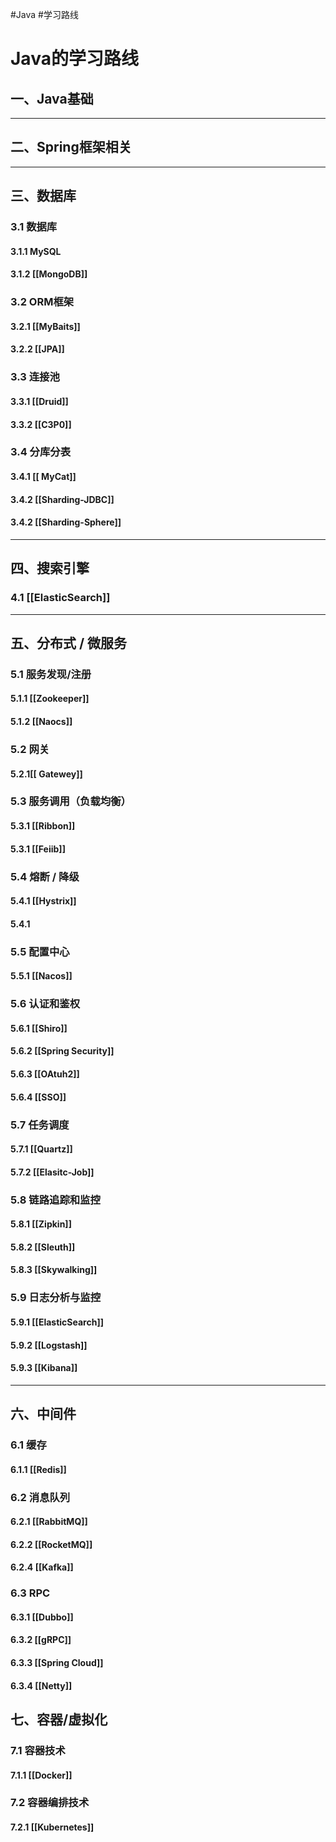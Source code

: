 #Java #学习路线 

# Java的学习路线




## 一、Java基础
---

## 二、Spring框架相关

---
## 三、数据库

### 3.1 数据库
#### 3.1.1 MySQL
#### 3.1.2 [[MongoDB]]

### 3.2 ORM框架
#### 3.2.1 [[MyBaits]]
#### 3.2.2 [[JPA]]

### 3.3 连接池
#### 3.3.1 [[Druid]]
#### 3.3.2 [[C3P0]]


### 3.4 分库分表
#### 3.4.1 [[ MyCat]]
#### 3.4.2 [[Sharding-JDBC]]
#### 3.4.2 [[Sharding-Sphere]]
---
## 四、搜索引擎
### 4.1 [[ElasticSearch]]
---
## 五、分布式 / 微服务
### 5.1 服务发现/注册
#### 5.1.1 [[Zookeeper]]
#### 5.1.2 [[Naocs]]

### 5.2 网关
#### 5.2.1[[ Gatewey]]

### 5.3 服务调用（负载均衡）
#### 5.3.1 [[Ribbon]]
#### 5.3.1 [[Feiib]]

### 5.4 熔断 / 降级
#### 5.4.1 [[Hystrix]]

#### 5.4.1
### 5.5 配置中心
#### 5.5.1 [[Nacos]]

### 5.6 认证和鉴权
#### 5.6.1 [[Shiro]]
#### 5.6.2 [[Spring Security]]
#### 5.6.3 [[OAtuh2]]
#### 5.6.4 [[SSO]]

### 5.7 任务调度
#### 5.7.1 [[Quartz]]
#### 5.7.2 [[Elasitc-Job]]

### 5.8 链路追踪和监控
#### 5.8.1 [[Zipkin]]
#### 5.8.2 [[Sleuth]]
#### 5.8.3 [[Skywalking]]

### 5.9 日志分析与监控
#### 5.9.1 [[ElasticSearch]]
#### 5.9.2 [[Logstash]]
#### 5.9.3 [[Kibana]]

---

## 六、中间件
### 6.1 缓存
#### 6.1.1 [[Redis]]

### 6.2 消息队列
#### 6.2.1 [[RabbitMQ]]
#### 6.2.2 [[RocketMQ]]
#### 6.2.4 [[Kafka]]

### 6.3 RPC
#### 6.3.1 [[Dubbo]]
#### 6.3.2 [[gRPC]]
#### 6.3.3 [[Spring Cloud]]
#### 6.3.4 [[Netty]]


## 七、容器/虚拟化
### 7.1 容器技术
#### 7.1.1 [[Docker]]

### 7.2 容器编排技术
#### 7.2.1 [[Kubernetes]]